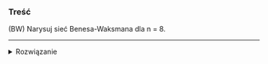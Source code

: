 ### Treść
(BW)
Narysuj sieć Benesa-Waksmana dla n = 8.


------
<details><summary>Rozwiązanie</summary>
<p>
    
![](./bw.svg)